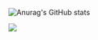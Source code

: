 ![Anurag's GitHub stats](https://github-readme-stats.vercel.app/api?username=NEU-chaldea&show_icons=true&theme=radical)


<img src="https://img.shields.io/badge/python-3776AB?style=for-the-badge&logo=python&logoColor=black">
